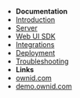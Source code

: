 - **Documentation**
- [Introduction](introduction)
- [Server](server-sdk)
- [Web UI SDK](frontend-sdk)
- [Integrations](gigya)
- [Deployment](deployment)
- [Troubleshooting](troubleshooting)
- **Links**
- [ownid.com](https://ownid.com)
- [demo.ownid.com](https://demo.ownid.com)
